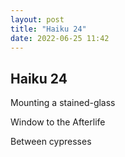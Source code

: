 ```yaml
---
layout: post
title: "Haiku 24"
date: 2022-06-25 11:42
---
```

Haiku 24
-

Mounting a stained-glass

Window to the Afterlife

Between cypresses

